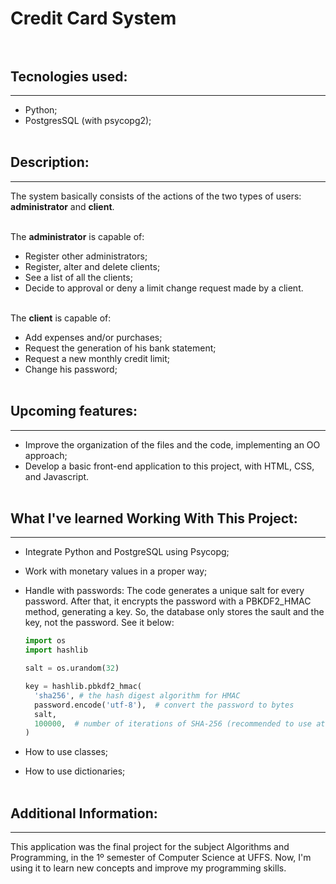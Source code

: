 # Credit Card System <br><br>

## Tecnologies used:

---

* Python; 
* PostgresSQL (with psycopg2); <br><br>

## Description:

---

The system basically consists of the actions of the two types of users: **administrator** and **client**. <br><br>

The **administrator** is capable of: 
* Register other administrators;
* Register, alter and delete clients;
* See a list of all the clients;
* Decide to approval or deny a limit change request made by a client. <br><br>

The **client** is capable of:
* Add expenses and/or purchases;
* Request the generation of his bank statement;
* Request a new monthly credit limit;
* Change his password;<br><br>

## Upcoming features:

---

* Improve the organization of the files and the code, implementing an OO approach;
* Develop a basic front-end application to this project, with HTML, CSS, and Javascript.<br><br>

## What I've learned Working With This Project:

---

* Integrate Python and PostgreSQL using Psycopg;
* Work with monetary values in a proper way;
* Handle with passwords: The code generates a unique salt for every password. After that, it encrypts the password with a PBKDF2_HMAC method, generating a key. So, the database only stores the sault and the key, not the password. See it below:<br>

	```python
	import os
	import hashlib

	salt = os.urandom(32)

	key = hashlib.pbkdf2_hmac(
      'sha256', # the hash digest algorithm for HMAC
      password.encode('utf-8'),  # convert the password to bytes
      salt,
      100000,  # number of iterations of SHA-256 (recommended to use at least 100,000)
	)
* How to use classes;
* How to use dictionaries; <br><br>

## Additional Information:

---

This application was the final project for the subject Algorithms and Programming, in the 1º semester of Computer Science at UFFS. Now, I'm using it to learn new concepts and improve my programming skills. <br><br>